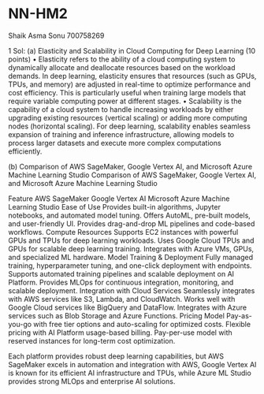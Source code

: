 # NN-HM2

Shaik Asma Sonu
700758269

1 Sol:
(a) Elasticity and Scalability in Cloud Computing for Deep Learning (10 points)
•	Elasticity refers to the ability of a cloud computing system to dynamically allocate and deallocate resources based on the workload demands. In deep learning, elasticity ensures that resources (such as GPUs, TPUs, and memory) are adjusted in real-time to optimize performance and cost efficiency. This is particularly useful when training large models that require variable computing power at different stages.
•	Scalability is the capability of a cloud system to handle increasing workloads by either upgrading existing resources (vertical scaling) or adding more computing nodes (horizontal scaling). For deep learning, scalability enables seamless expansion of training and inference infrastructure, allowing models to process larger datasets and execute more complex computations efficiently.


(b) Comparison of AWS SageMaker, Google Vertex AI, and Microsoft Azure Machine Learning Studio 
Comparison of AWS SageMaker, Google Vertex AI, and Microsoft Azure Machine Learning Studio 

Feature	AWS SageMaker	Google Vertex AI	Microsoft Azure Machine Learning Studio
Ease of Use	Provides built-in algorithms, Jupyter notebooks, and automated model tuning.	Offers AutoML, pre-built models, and user-friendly UI.	Provides drag-and-drop ML pipelines and code-based workflows.
Compute Resources	Supports EC2 instances with powerful GPUs and TPUs for deep learning workloads.	Uses Google Cloud TPUs and GPUs for scalable deep learning training.	Integrates with Azure VMs, GPUs, and specialized ML hardware.
Model Training & Deployment	Fully managed training, hyperparameter tuning, and one-click deployment with endpoints.	Supports automated training pipelines and scalable deployment on AI Platform.	Provides MLOps for continuous integration, monitoring, and scalable deployment.
Integration with Cloud Services	Seamlessly integrates with AWS services like S3, Lambda, and CloudWatch.	Works well with Google Cloud services like BigQuery and DataFlow.	Integrates with Azure services such as Blob Storage and Azure Functions.
Pricing Model	Pay-as-you-go with free tier options and auto-scaling for optimized costs.	Flexible pricing with AI Platform usage-based billing.	Pay-per-use model with reserved instances for long-term cost optimization.


Each platform provides robust deep learning capabilities, but AWS SageMaker excels in automation and integration with AWS, Google Vertex AI is known for its efficient AI infrastructure and TPUs, while Azure ML Studio provides strong MLOps and enterprise AI solutions.

